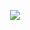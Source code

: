 <p align="center">
<img src="https://capsule-render.vercel.app/api?type=waving&color=timeGradient&height=300&&section=header&text=Welcome to Mika Technology&fontSize=90&fontAlign=50&fontAlignY=30&desc=ciallo~~&descAlign=50&descSize=30&descAlignY=60&animation=twinkling" />
</p>

<!--

**Here are some ideas to get you started:**

🙋‍♀️ A short introduction - what is your organization all about?
🌈 Contribution guidelines - how can the community get involved?
👩‍💻 Useful resources - where can the community find your docs? Is there anything else the community should know?
🍿 Fun facts - what does your team eat for breakfast?
🧙 Remember, you can do mighty things with the power of [Markdown](https://docs.github.com/github/writing-on-github/getting-started-with-writing-and-formatting-on-github/basic-writing-and-formatting-syntax)
-->
